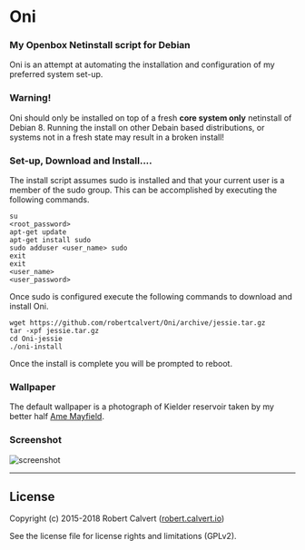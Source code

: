# Oni

### My Openbox Netinstall script for Debian

Oni is an attempt at automating the installation and configuration of my preferred system set-up.

### Warning!

Oni should only be installed on top of a fresh **core system only** netinstall of Debian 8. Running the install on other Debain based distributions, or systems not in a fresh state may result in a broken install!

### Set-up, Download and Install....

The install script assumes sudo is installed and that your current user is a member of the sudo group. This can be accomplished by executing the following commands.

```
su
<root_password>
apt-get update
apt-get install sudo
sudo adduser <user_name> sudo
exit
exit
<user_name>
<user_password>
```

Once sudo is configured execute the following commands to download and install Oni.

```
wget https://github.com/robertcalvert/Oni/archive/jessie.tar.gz
tar -xpf jessie.tar.gz
cd Oni-jessie
./oni-install
```

Once the install is complete you will be prompted to reboot.

### Wallpaper

The default wallpaper is a photograph of Kielder reservoir taken by my better half [Ame Mayfield].

### Screenshot

![screenshot](SCREENSHOT.png)

---

## License

Copyright (c) 2015-2018 Robert Calvert ([robert.calvert.io])

See the license file for license rights and limitations (GPLv2).

[robert.calvert.io]:http://robert.calvert.io
[Ame Mayfield]:https://ello.co/amemayfield
